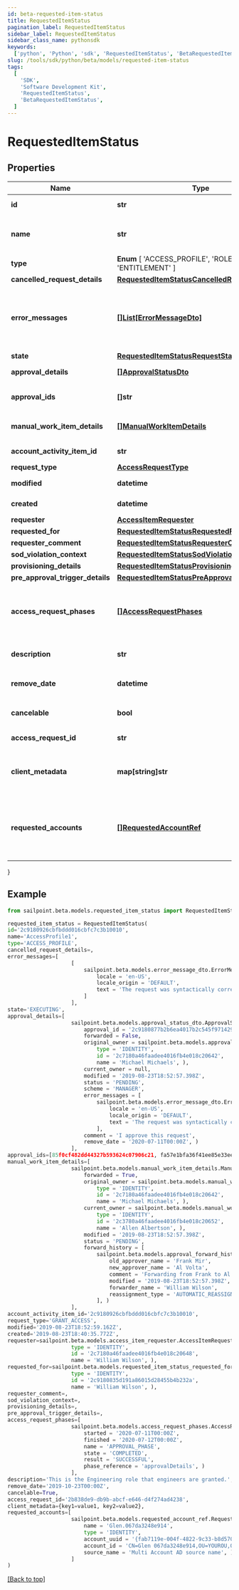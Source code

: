```yaml
---
id: beta-requested-item-status
title: RequestedItemStatus
pagination_label: RequestedItemStatus
sidebar_label: RequestedItemStatus
sidebar_class_name: pythonsdk
keywords:
  ['python', 'Python', 'sdk', 'RequestedItemStatus', 'BetaRequestedItemStatus']
slug: /tools/sdk/python/beta/models/requested-item-status
tags:
  [
    'SDK',
    'Software Development Kit',
    'RequestedItemStatus',
    'BetaRequestedItemStatus',
  ]
---
```


# RequestedItemStatus

## Properties

| Name | Type | Description | Notes |
| --- | --- | --- | --- |
| **id** | **str** | The ID of the access request. | [optional] |
| **name** | **str** | Human-readable display name of the item being requested. | [optional] |
| **type** | **Enum** [ 'ACCESS_PROFILE', 'ROLE', 'ENTITLEMENT' ] | Type of requested object. | [optional] |
| **cancelled_request_details** | [**RequestedItemStatusCancelledRequestDetails**](requested-item-status-cancelled-request-details) |  | [optional] |
| **error_messages** | [**[]List[ErrorMessageDto]**](error-message-dto) | List of list of localized error messages, if any, encountered during the approval/provisioning process. | [optional] |
| **state** | [**RequestedItemStatusRequestState**](requested-item-status-request-state) |  | [optional] |
| **approval_details** | [**[]ApprovalStatusDto**](approval-status-dto) | Approval details for each item. | [optional] |
| **approval_ids** | **[]str** | List of approval IDs associated with the request. | [optional] |
| **manual_work_item_details** | [**[]ManualWorkItemDetails**](manual-work-item-details) | Manual work items created for provisioning the item. | [optional] |
| **account_activity_item_id** | **str** | Id of associated account activity item. | [optional] |
| **request_type** | [**AccessRequestType**](access-request-type) |  | [optional] |
| **modified** | **datetime** | When the request was last modified. | [optional] |
| **created** | **datetime** | When the request was created. | [optional] |
| **requester** | [**AccessItemRequester**](access-item-requester) |  | [optional] |
| **requested_for** | [**RequestedItemStatusRequestedFor**](requested-item-status-requested-for) |  | [optional] |
| **requester_comment** | [**RequestedItemStatusRequesterComment**](requested-item-status-requester-comment) |  | [optional] |
| **sod_violation_context** | [**RequestedItemStatusSodViolationContext**](requested-item-status-sod-violation-context) |  | [optional] |
| **provisioning_details** | [**RequestedItemStatusProvisioningDetails**](requested-item-status-provisioning-details) |  | [optional] |
| **pre_approval_trigger_details** | [**RequestedItemStatusPreApprovalTriggerDetails**](requested-item-status-pre-approval-trigger-details) |  | [optional] |
| **access_request_phases** | [**[]AccessRequestPhases**](access-request-phases) | A list of Phases that the Access Request has gone through in order, to help determine the status of the request. | [optional] |
| **description** | **str** | Description associated to the requested object. | [optional] |
| **remove_date** | **datetime** | When the role access is scheduled for removal. | [optional] |
| **cancelable** | **bool** | True if the request can be canceled. | [optional] [default to False] |
| **access_request_id** | **str** | This is the account activity id. | [optional] |
| **client_metadata** | **map[string]str** | Arbitrary key-value pairs, if any were included in the corresponding access request | [optional] |
| **requested_accounts** | [**[]RequestedAccountRef**](requested-account-ref) | The accounts selected by the user for the access to be provisioned on, in case they have multiple accounts on one or more sources. | [optional] |

}

## Example

```python
from sailpoint.beta.models.requested_item_status import RequestedItemStatus

requested_item_status = RequestedItemStatus(
id='2c9180926cbfbddd016cbfc7c3b10010',
name='AccessProfile1',
type='ACCESS_PROFILE',
cancelled_request_details=,
error_messages=[
                    [
                        sailpoint.beta.models.error_message_dto.ErrorMessageDto(
                            locale = 'en-US',
                            locale_origin = 'DEFAULT',
                            text = 'The request was syntactically correct but its content is semantically invalid.', )
                        ]
                    ],
state='EXECUTING',
approval_details=[
                    sailpoint.beta.models.approval_status_dto.ApprovalStatusDto(
                        approval_id = '2c9180877b2b6ea4017b2c545f971429',
                        forwarded = False,
                        original_owner = sailpoint.beta.models.approval_status_dto_original_owner.ApprovalStatusDto_originalOwner(
                            type = 'IDENTITY',
                            id = '2c7180a46faadee4016fb4e018c20642',
                            name = 'Michael Michaels', ),
                        current_owner = null,
                        modified = '2019-08-23T18:52:57.398Z',
                        status = 'PENDING',
                        scheme = 'MANAGER',
                        error_messages = [
                            sailpoint.beta.models.error_message_dto.ErrorMessageDto(
                                locale = 'en-US',
                                locale_origin = 'DEFAULT',
                                text = 'The request was syntactically correct but its content is semantically invalid.', )
                            ],
                        comment = 'I approve this request',
                        remove_date = '2020-07-11T00:00Z', )
                    ],
approval_ids=[85f0cf482dd44327b593624c07906c21, fa57e1bfa36f41ee85e33ee59fcbeac5],
manual_work_item_details=[
                    sailpoint.beta.models.manual_work_item_details.ManualWorkItemDetails(
                        forwarded = True,
                        original_owner = sailpoint.beta.models.manual_work_item_details_original_owner.ManualWorkItemDetails_originalOwner(
                            type = 'IDENTITY',
                            id = '2c7180a46faadee4016fb4e018c20642',
                            name = 'Michael Michaels', ),
                        current_owner = sailpoint.beta.models.manual_work_item_details_current_owner.ManualWorkItemDetails_currentOwner(
                            type = 'IDENTITY',
                            id = '2c3780a46faadee4016fb4e018c20652',
                            name = 'Allen Albertson', ),
                        modified = '2019-08-23T18:52:57.398Z',
                        status = 'PENDING',
                        forward_history = [
                            sailpoint.beta.models.approval_forward_history.ApprovalForwardHistory(
                                old_approver_name = 'Frank Mir',
                                new_approver_name = 'Al Volta',
                                comment = 'Forwarding from Frank to Al',
                                modified = '2019-08-23T18:52:57.398Z',
                                forwarder_name = 'William Wilson',
                                reassignment_type = 'AUTOMATIC_REASSIGNMENT', )
                            ], )
                    ],
account_activity_item_id='2c9180926cbfbddd016cbfc7c3b10010',
request_type='GRANT_ACCESS',
modified='2019-08-23T18:52:59.162Z',
created='2019-08-23T18:40:35.772Z',
requester=sailpoint.beta.models.access_item_requester.AccessItemRequester(
                    type = 'IDENTITY',
                    id = '2c7180a46faadee4016fb4e018c20648',
                    name = 'William Wilson', ),
requested_for=sailpoint.beta.models.requested_item_status_requested_for.RequestedItemStatus_requestedFor(
                    type = 'IDENTITY',
                    id = '2c9180835d191a86015d28455b4b232a',
                    name = 'William Wilson', ),
requester_comment=,
sod_violation_context=,
provisioning_details=,
pre_approval_trigger_details=,
access_request_phases=[
                    sailpoint.beta.models.access_request_phases.AccessRequestPhases(
                        started = '2020-07-11T00:00Z',
                        finished = '2020-07-12T00:00Z',
                        name = 'APPROVAL_PHASE',
                        state = 'COMPLETED',
                        result = 'SUCCESSFUL',
                        phase_reference = 'approvalDetails', )
                    ],
description='This is the Engineering role that engineers are granted.',
remove_date='2019-10-23T00:00Z',
cancelable=True,
access_request_id='2b838de9-db9b-abcf-e646-d4f274ad4238',
client_metadata={key1=value1, key2=value2},
requested_accounts=[
                    sailpoint.beta.models.requested_account_ref.RequestedAccountRef(
                        name = 'Glen.067da3248e914',
                        type = 'IDENTITY',
                        account_uuid = '{fab7119e-004f-4822-9c33-b8d570d6c6a6}',
                        account_id = 'CN=Glen 067da3248e914,OU=YOUROU,OU=org-data-service,DC=YOURDC,DC=local',
                        source_name = 'Multi Account AD source name', )
                    ]
)

```

[[Back to top]](#)
